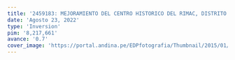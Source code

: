 ```yaml
---
title: '2459183: MEJORAMIENTO DEL CENTRO HISTORICO DEL RIMAC, DISTRITO DE RIMAC - PROVINCIA DE LIMA - DEPARTAMENTO DE LIMA'
date: 'Agosto 23, 2022'
type: 'Inversion'
pim: '8,217,661'
avance: '0.7'
cover_image: 'https://portal.andina.pe/EDPfotografia/Thumbnail/2015/01/24/000278815W.jpg'
---
```

